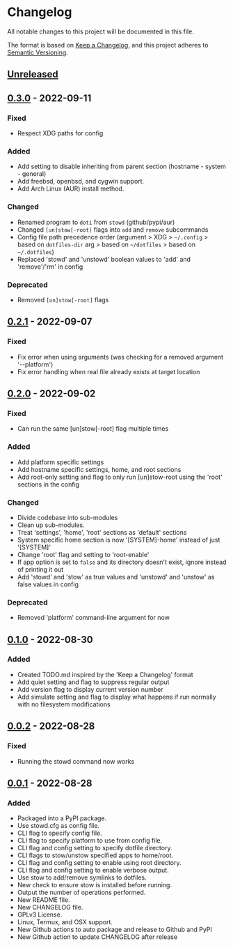 # Changelog

All notable changes to this project will be documented in this file.

The format is based on [Keep a Changelog](https://keepachangelog.com/en/1.0.0/),
and this project adheres to [Semantic Versioning](https://semver.org/spec/v2.0.0.html).

## [Unreleased]

## [0.3.0] - 2022-09-11

### Fixed

- Respect XDG paths for config

### Added

- Add setting to disable inheriting from parent section (hostname - system - general)
- Add freebsd, openbsd, and cygwin support.
- Add Arch Linux (AUR) install method.

### Changed

- Renamed program to `doti` from `stowd` (github/pypi/aur)
- Changed `[un]stow[-root]` flags into `add` and `remove` subcommands
- Config file path precedence order (argument > XDG > `~/.config` > based on `dotfiles-dir` arg > based on `~/dotfiles` > based on `~/.dotfiles`)
- Replaced 'stowd' and 'unstowd' boolean values to 'add' and 'remove'/'rm' in config

### Deprecated

- Removed `[un]stow[-root]` flags

## [0.2.1] - 2022-09-07

### Fixed

- Fix error when using arguments (was checking for a removed argument '--platform')
- Fix error handling when real file already exists at target location

## [0.2.0] - 2022-09-02

### Fixed

- Can run the same [un]stow[-root] flag multiple times

### Added

- Add platform specific settings
- Add hostname specific settings, home, and root sections
- Add root-only setting and flag to only run [un]stow-root using the 'root' sections in the config

### Changed

- Divide codebase into sub-modules
- Clean up sub-modules.
- Treat 'settings', 'home', 'root' sections as 'default' sections
- System specific home section is now '[SYSTEM]-home' instead of just '[SYSTEM]'
- Change 'root' flag and setting to 'root-enable'
- If app option is set to `false` and its directory doesn't exist, ignore instead of printing it out
- Add 'stowd' and 'stow' as true values and 'unstowd' and 'unstow' as false values in config

### Deprecated

- Removed 'platform' command-line argument for now

## [0.1.0] - 2022-08-30

### Added

- Created TODO.md inspired by the 'Keep a Changelog' format
- Add quiet setting and flag to suppress regular output
- Add version flag to display current version number
- Add simulate setting and flag to display what happens if run normally with no filesystem modifications

## [0.0.2] - 2022-08-28

### Fixed

- Running the stowd command now works

## [0.0.1] - 2022-08-28

### Added

- Packaged into a PyPI package.
- Use stowd.cfg as config file.
- CLI flag to specify config file.
- CLI flag to specify platform to use from config file.
- CLI flag and config setting to specify dotfile directory.
- CLI flags to stow/unstow specified apps to home/root.
- CLI flag and config setting to enable using root directory.
- CLI flag and config setting to enable verbose output.
- Use stow to add/remove symlinks to dotfiles.
- New check to ensure stow is installed before running.
- Output the number of operations performed.
- New README file.
- New CHANGELOG file.
- GPLv3 License.
- Linux, Termux, and OSX support.
- New Github actions to auto package and release to Github and PyPI
- New Github action to update CHANGELOG after release

[unreleased]: https://github.com/ghassan0/stowd/compare/v0.3.0...HEAD
[0.3.0]: https://github.com/ghassan0/stowd/compare/v0.2.1...v0.3.0
[0.2.1]: https://github.com/ghassan0/stowd/compare/v0.2.0...v0.2.1
[0.2.0]: https://github.com/ghassan0/stowd/compare/v0.1.0...v0.2.0
[0.1.0]: https://github.com/ghassan0/stowd/compare/v0.0.2...v0.1.0
[0.0.2]: https://github.com/ghassan0/stowd/compare/v0.0.1...v0.0.2
[0.0.1]: https://github.com/ghassan0/stowd/releases/tag/v0.0.1
